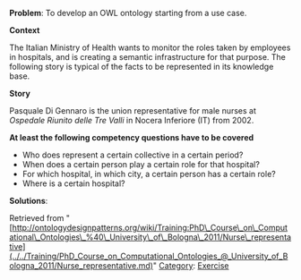 __Problem__:
To develop an OWL ontology starting from a use case.


__Context__


The Italian Ministry of Health wants to monitor the roles taken by employees in hospitals, and is creating a semantic infrastructure for that purpose. The following story is typical of the facts to be represented in its knowledge base.


__Story__


Pasquale Di Gennaro is the union representative for male nurses at _Ospedale Riunito delle Tre Valli_ in Nocera Inferiore (IT) from 2002.


__At least the following competency questions have to be covered__



* Who does represent a certain collective in a certain period?
* When does a certain person play a certain role for that hospital?
* For which hospital, in which city, a certain person has a certain role?
* Where is a certain hospital?



__Solutions__:





Retrieved from "[http://ontologydesignpatterns.org/wiki/Training:PhD\_Course\_on\_Computational\_Ontologies\_%40\_University\_of\_Bologna\_2011/Nurse\_representative](../../Training/PhD_Course_on_Computational_Ontologies_@_University_of_Bologna_2011/Nurse_representative.md)"
 [Category](http://ontologydesignpatterns.org/wiki/Special:Categories "Special:Categories"): [Exercise](../../Category/Exercise.md "Category:Exercise")